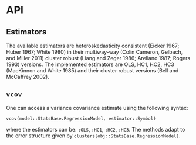 # API

## Estimators

The available estimators are heteroskedasticity consistent (Eicker 1967; Huber 1967; White 1980) in their multiway-way (Colin Cameron, Gelbach, and Miller 2011) cluster robust (Liang and Zeger 1986; Arellano 1987; Rogers 1993) versions. The implemented estimators are OLS, HC1, HC2, HC3 (MacKinnon and White 1985) and their cluster robust versions (Bell and McCaffrey 2002).

## ``vcov``

One can access a variance covariance estimate using the following syntax:
```
vcov(model::StatsBase.RegressionModel, estimator::Symbol)
```
where the estimators can be: ``:OLS``, ``:HC1``, ``:HC2``, ``:HC3``. The methods adapt to the
error structure given by ``clusters(obj::StatsBase.RegressionModel)``.

